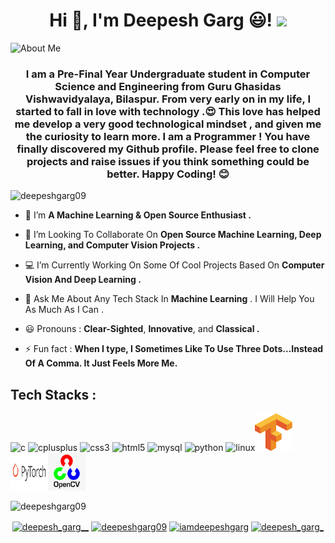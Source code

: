 <h1 align="center">Hi 👋, I'm Deepesh Garg 😃! <img src="https://github.com/deepeshgarg09/deepeshgarg09/rae/master/spiderman.png" width="20"></h1>   


![About Me](https://github.com/deepeshgarg09/deepeshgarg09/raw/master/intro.gif)

<h3 align="center">I am a Pre-Final Year Undergraduate student in Computer Science and Engineering from Guru Ghasidas Vishwavidyalaya, Bilaspur. From very early on in my life, I started to fall in love with technology .😍 This love has helped me develop a very good technological mindset , and given me the curiosity to learn more. I am a Programmer ! You have finally discovered my Github profile. Please feel free to clone projects and raise issues if you think something could be better. Happy Coding! 😊</h3>


<p align="left"> <img src="https://komarev.com/ghpvc/?username=deepeshgarg09" alt="deepeshgarg09" /> </p>


- 🔭 I’m **A Machine Learning & Open Source Enthusiast .**

- 👯 I’m Looking To Collaborate On **Open Source Machine Learning, Deep Learning, and Computer Vision Projects .**

- 💻 I’m Currently Working On Some Of Cool Projects Based On **Computer Vision And Deep Learning .**

- 💬 Ask Me About Any Tech Stack In **Machine Learning** . I Will Help You As Much As I Can .

- 😃 Pronouns : **Clear-Sighted**, **Innovative**, and **Classical .**

- ⚡ Fun fact : **When I type, I Sometimes Like To Use Three Dots…Instead Of A Comma. It Just Feels More Me.**


## Tech Stacks :


<p align="left"><img src="https://konpa.github.io/devicon/devicon.git/icons/c/c-original.svg" alt="c" width="60" height="60"/> <img src="https://konpa.github.io/devicon/devicon.git/icons/cplusplus/cplusplus-original.svg" alt="cplusplus" width="60" height="60"/> <img src="https://konpa.github.io/devicon/devicon.git/icons/css3/css3-original-wordmark.svg" alt="css3" width="60" height="60"/> <img src="https://konpa.github.io/devicon/devicon.git/icons/html5/html5-original-wordmark.svg" alt="html5" width="60" height="60"/> <img src="https://konpa.github.io/devicon/devicon.git/icons/mysql/mysql-original-wordmark.svg" alt="mysql" width="60" height="60"/> <img src="https://konpa.github.io/devicon/devicon.git/icons/python/python-original-wordmark.svg" alt="python" width="60" height="60"/> <img src="https://konpa.github.io/devicon/devicon.git/icons/linux/linux-original.svg" alt="linux" width="60" height="60"/><img src = "tensorflow.png" width="60" height="60"/><img src = "pytorch.png" width="60" height="60"/><img src = "opencv.png" width="60" height="60"/><p align="center"></p><img src="https://github-readme-stats.vercel.app/api?username=deepeshgarg09&show_icons=true" alt="deepeshgarg09" /> </p>


<p align="center">
<a href="https://twitter.com/deepesh_garg__" target="blank"><img align="center" src="https://cdn.jsdelivr.net/npm/simple-icons@3.0.1/icons/twitter.svg" alt="deepesh_garg__" height="20" width="20" /></a>
  <a href="https://linkedin.com/in/deepeshgarg09" target="blank"><img align="center" src="https://cdn.jsdelivr.net/npm/simple-icons@3.0.1/icons/linkedin.svg" alt="deepeshgarg09" height="20" width="20" /></a>
<a href="https://fb.com/iamdeepeshgarg" target="blank"><img align="center" src="https://cdn.jsdelivr.net/npm/simple-icons@3.0.1/icons/facebook.svg" alt="iamdeepeshgarg" height="20" width="20" /></a>
<a href="https://instagram.com/deepesh_garg_" target="blank"><img align="center" src="https://cdn.jsdelivr.net/npm/simple-icons@3.0.1/icons/instagram.svg" alt="deepesh_garg_" height="20" width="20" /></a>
</p>

